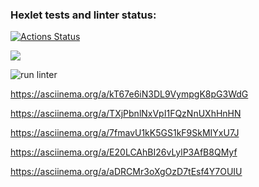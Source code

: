### Hexlet tests and linter status:
[![Actions Status](https://github.com/severnyiMishka/frontend-project-lvl1/workflows/hexlet-check/badge.svg)](https://github.com/severnyiMishka/frontend-project-lvl1/actions)

<a href="https://codeclimate.com/github/codeclimate/codeclimate/maintainability"><img src="https://api.codeclimate.com/v1/badges/a99a88d28ad37a79dbf6/maintainability" /></a>

![run linter](https://github.com/github/docs/actions/workflows/run-linter.yml/badge.svg)

https://asciinema.org/a/kT67e6iN3DL9VympgK8pG3WdG

https://asciinema.org/a/TXjPbnlNxVpI1FQzNnUXhHnHN

https://asciinema.org/a/7fmavU1kK5GS1kF9SkMIYxU7J

https://asciinema.org/a/E20LCAhBI26vLylP3AfB8QMyf

 https://asciinema.org/a/aDRCMr3oXgOzD7tEsf4Y7OUIU